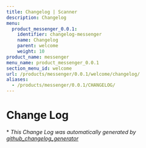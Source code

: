 ```yaml
---
title: Changelog | Scanner
description: Changelog
menu:
  product_messenger_0.0.1:
    identifier: changelog-messenger
    name: Changelog
    parent: welcome
    weight: 10
product_name: messenger
menu_name: product_messenger_0.0.1
section_menu_id: welcome
url: /products/messenger/0.0.1/welcome/changelog/
aliases:
  - /products/messenger/0.0.1/CHANGELOG/
---
```


# Change Log



\* *This Change Log was automatically generated by [github_changelog_generator](https://github.com/skywinder/Github-Changelog-Generator)*
